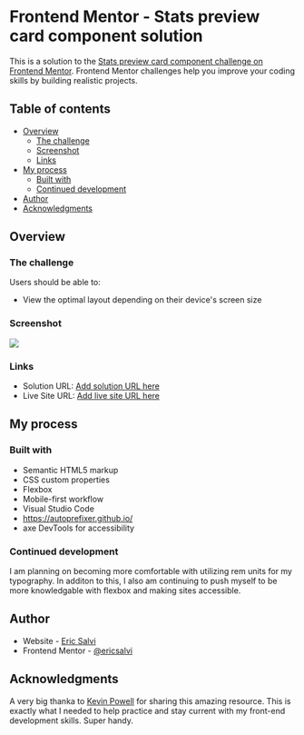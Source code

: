 # Frontend Mentor - Stats preview card component solution

This is a solution to the [Stats preview card component challenge on Frontend Mentor](https://www.frontendmentor.io/challenges/stats-preview-card-component-8JqbgoU62). Frontend Mentor challenges help you improve your coding skills by building realistic projects. 

## Table of contents

- [Overview](#overview)
  - [The challenge](#the-challenge)
  - [Screenshot](#screenshot)
  - [Links](#links)
- [My process](#my-process)
  - [Built with](#built-with)
  - [Continued development](#continued-development)
- [Author](#author)
- [Acknowledgments](#acknowledgments)

## Overview

### The challenge

Users should be able to:

- View the optimal layout depending on their device's screen size

### Screenshot

![](design/desktop-design-solution.jpg)

### Links

- Solution URL: [Add solution URL here](https://your-solution-url.com)
- Live Site URL: [Add live site URL here](https://your-live-site-url.com)

## My process

### Built with

- Semantic HTML5 markup
- CSS custom properties
- Flexbox
- Mobile-first workflow
- Visual Studio Code
- https://autoprefixer.github.io/
- axe DevTools for accessibility

### Continued development

I am planning on becoming more comfortable with utilizing rem units for my typography. In additon to this, I also am continuing to push myself to be more knowledgable with flexbox and making sites accessible.

## Author

- Website - [Eric Salvi](https://github.com/ericsalvi)
- Frontend Mentor - [@ericsalvi](https://www.frontendmentor.io/profile/ericsalvi)

## Acknowledgments

A very big thanka to [Kevin Powell](https://www.youtube.com/user/KepowOb) for sharing this amazing resource. This is exactly what I needed to help practice and stay current with my front-end development skills. Super handy.

